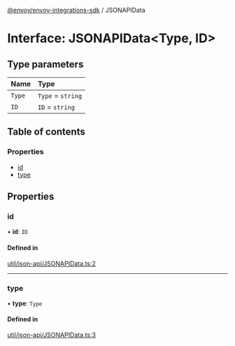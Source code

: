 [@envoy/envoy-integrations-sdk](../README.md) / JSONAPIData

# Interface: JSONAPIData<Type, ID\>

## Type parameters

| Name | Type |
| :------ | :------ |
| `Type` | `Type` = `string` |
| `ID` | `ID` = `string` |

## Table of contents

### Properties

- [id](jsonapidata.md#id)
- [type](jsonapidata.md#type)

## Properties

### id

• **id**: `ID`

#### Defined in

[util/json-api/JSONAPIData.ts:2](https://github.com/envoy/envoy-integrations-sdk-nodejs/blob/883a970/src/util/json-api/JSONAPIData.ts#L2)

___

### type

• **type**: `Type`

#### Defined in

[util/json-api/JSONAPIData.ts:3](https://github.com/envoy/envoy-integrations-sdk-nodejs/blob/883a970/src/util/json-api/JSONAPIData.ts#L3)
